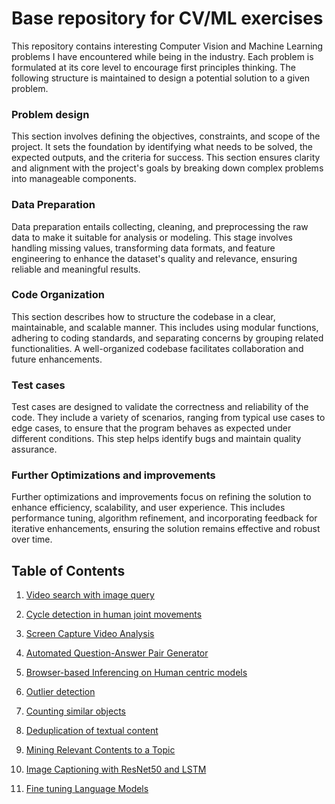# Base repository for CV/ML exercises
This repository contains interesting Computer Vision and Machine Learning problems I have encountered while being in the industry.
Each problem is formulated at its core level to encourage first principles thinking. The following structure is maintained to design 
a potential solution to a given problem.

### Problem design  
This section involves defining the objectives, constraints, and scope of the project. It sets the foundation by identifying 
what needs to be solved, the expected outputs, and the criteria for success. This section ensures clarity and alignment 
with the project's goals by breaking down complex problems into manageable components.

### Data Preparation  
Data preparation entails collecting, cleaning, and preprocessing the raw data to make it suitable for analysis or modeling. 
This stage involves handling missing values, transforming data formats, and feature engineering to enhance the dataset's 
quality and relevance, ensuring reliable and meaningful results.

### Code Organization  
This section describes how to  structure the codebase in a clear, maintainable, and scalable manner. This includes using modular 
functions, adhering to coding standards, and separating concerns by grouping related functionalities. A well-organized codebase 
facilitates collaboration and future enhancements.

### Test cases  
Test cases are designed to validate the correctness and reliability of the code. They include a variety of scenarios, ranging 
from typical use cases to edge cases, to ensure that the program behaves as expected under different conditions. This step 
helps identify bugs and maintain quality assurance.

### Further Optimizations and improvements  
Further optimizations and improvements focus on refining the solution to enhance efficiency, scalability, and user experience. 
This includes performance tuning, algorithm refinement, and incorporating feedback for iterative enhancements, ensuring the 
solution remains effective and robust over time.


## Table of Contents

01. [Video search with image query](./ex01/README.md)

02. [Cycle detection in human joint movements](./ex02/README.md)

03. [Screen Capture Video Analysis](./ex03/README.md)

04. [Automated Question-Answer Pair Generator](./ex04/README.md)

05. [Browser-based Inferencing on Human centric models](./ex05/README.md)

06. [Outlier detection](./ex06/README.md)

07. [Counting similar objects](./ex07/README.md)

08. [Deduplication of textual content](./ex08/README.md) 

09. [Mining Relevant Contents to a Topic](./ex09/README.md) 

10. [Image Captioning with ResNet50 and LSTM](./ex10/README.md) 

11. [Fine tuning Language Models](./ex11/README.md) 